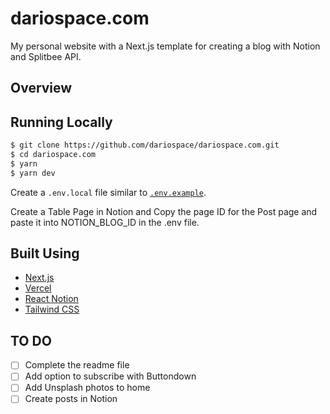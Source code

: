 # dariospace.com
My personal website with a Next.js template for creating a blog with Notion and Splitbee API.

## Overview
## Running Locally

```bash
$ git clone https://github.com/dariospace/dariospace.com.git
$ cd dariospace.com
$ yarn
$ yarn dev
```

Create a `.env.local` file similar to [`.env.example`](https://github.com/dariospace/dariospace.com/blob/master/.env.example).

Create a Table Page in Notion and Copy the page ID for the Post page and paste it into NOTION_BLOG_ID in the .env file.
## Built Using

- [Next.js](https://nextjs.org/)
- [Vercel](https://vercel.com)
- [React Notion](https://github.com/splitbee/react-notion)
- [Tailwind CSS](https://tailwindcss.com/)


## TO DO
- [ ] Complete the readme file
- [ ] Add option to subscribe with Buttondown
- [ ] Add Unsplash photos to home
- [ ] Create posts in Notion
